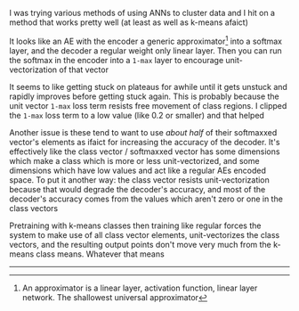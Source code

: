 
I was trying various methods of using ANNs to cluster data and I hit on a method that works pretty well (at least as well as k-means afaict)

It looks like an AE with the encoder a generic approximator[^1] into a softmax layer, and the decoder a regular weight only linear layer. Then you can run the softmax in the encoder into a `1-max` layer to encourage unit-vectorization of that vector

It seems to like getting stuck on plateaus for awhile until it gets unstuck and rapidly improves before getting stuck again. This is probably because the unit vector `1-max` loss term resists free movement of class regions. I clipped the `1-max` loss term to a low value (like 0.2 or smaller) and that helped

Another issue is these tend to want to use *about half* of their softmaxxed vector's elements as ifaict for increasing the accuracy of the decoder. It's effectively like the class vector / softmaxxed vector has some dimensions which make a class which is more or less unit-vectorized, and some dimensions which have low values and act like a regular AEs encoded space. To put it another way: the class vector resists unit-vectorization because that would degrade the decoder's accuracy, and most of the decoder's accuracy comes from the values which aren't zero or one in the class vectors

Pretraining with k-means classes then training like regular forces the system to make use of all class vector elements, unit-vectorizes the class vectors, and the resulting output points don't move very much from the k-means class means. Whatever that means


---

[^1]: An approximator is a linear layer, activation function, linear layer network. The shallowest universal approximator
